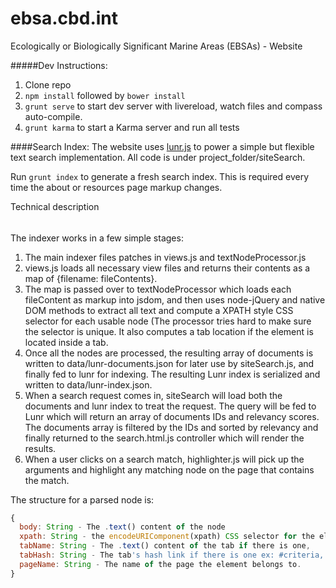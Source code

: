 ebsa.cbd.int
============

Ecologically  or Biologically  Significant Marine  Areas (EBSAs) - Website

#####Dev Instructions:
1. Clone repo
2. `npm install` followed by `bower install`
3. `grunt serve` to start dev server with livereload, watch files and compass
auto-compile.
4. `grunt karma` to start a Karma server and run all tests


####Search Index:
The website uses [lunr.js](lunrjs.com) to power a simple but flexible
text search implementation. All code is under project_folder/siteSearch.

Run `grunt index` to generate a fresh search index. This is required every
time the about or resources page markup changes.

Technical description
######
The indexer works in a few simple stages:

1. The main indexer files patches in views.js and textNodeProcessor.js
2. views.js loads all necessary view files and returns their contents
as a map of {filename: fileContents}.
3. The map is passed over to textNodeProcessor which loads each fileContent
as markup into jsdom, and then uses node-jQuery and native DOM methods to extract
all text and compute a XPATH style CSS selector for each usable node (The processor
tries hard to make sure the selector is unique. It also computes a tab location
if the element is located inside a tab.
4. Once all the nodes are processed, the resulting array of documents is written to
data/lunr-documents.json for later use by siteSearch.js, and finally fed to lunr for
indexing. The resulting Lunr index is serialized and written to data/lunr-index.json.
5. When a search request comes in, siteSearch will load both the documents and lunr
index to treat the request. The query will be fed to Lunr which will return an array
of documents IDs and relevancy scores. The documents array is filtered by the IDs and
sorted by relevancy and finally returned to the search.html.js controller which will
render the results.
6. When a user clicks on a search match, highlighter.js will pick up the arguments and
highlight any matching node on the page that contains the match.

The structure for a parsed node is:
```javascript
{
  body: String - The .text() content of the node
  xpath: String - the encodeURIComponent(xpath) CSS selector for the element
  tabName: String - The .text() content of the tab if there is one,
  tabHash: String - The tab's hash link if there is one ex: #criteria,
  pageName: String - The name of the page the element belongs to.
}
```
